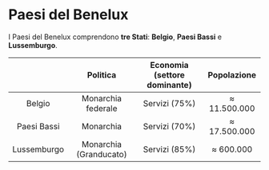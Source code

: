 # Paesi del Benelux

I Paesi del Benelux comprendono **tre Stati**: **Belgio**, **Paesi Bassi** e
**Lussemburgo**.

| | Politica | Economia (settore dominante) | Popolazione |
| :-: | :-: | :-: | :-: |
| Belgio | Monarchia federale | Servizi (75%) | &thickapprox; 11.500.000 |
| Paesi Bassi | Monarchia | Servizi (70%) | &thickapprox; 17.500.000 |
| Lussemburgo | Monarchia (Granducato) | Servizi (85%) | &thickapprox; 600.000 |
